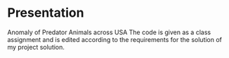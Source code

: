 # Presentation
Anomaly of Predator Animals across USA
The code is given as a class assignment and is edited according to the requirements for the solution of my project solution.
